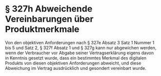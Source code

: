 # § 327h Abweichende Vereinbarungen über Produktmerkmale
Von den objektiven Anforderungen nach § 327e Absatz 3 Satz 1 Nummer 1 bis 5 und Satz 2, § 327f Absatz 1 und § 327g kann nur abgewichen werden, wenn der Verbraucher vor Abgabe seiner Vertragserklärung eigens davon in Kenntnis gesetzt wurde, dass ein bestimmtes Merkmal des digitalen Produkts von diesen objektiven Anforderungen abweicht, und diese Abweichung im Vertrag ausdrücklich und gesondert vereinbart wurde.